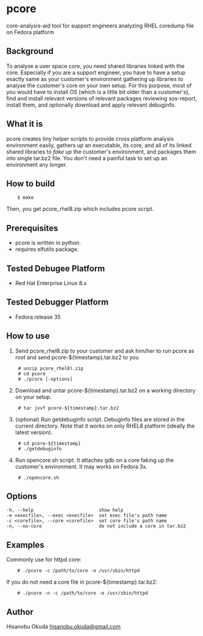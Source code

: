 pcore
=====

core-analysis-aid tool for support engineers analyzing RHEL coredump file on Fedora platform

## Background

To analyse a user space core, you need shared libraries linked with the core. Especially if you are a support engineer, you have to have a setup exactly same as your customer's environment gathering up libraries to analyse the customer's core on your own setup. For this purpose, most of you would have to install OS (which is a little bit older than a customer's), find and install relevant versions of relevant packages reviewing sos-report, install them, and optionally download and apply relevant debuginfo.

## What it is

pcore creates tiny helper scripts to provide cross platform analysis environment easily, gathers up an executable, its core, and all of its linked shared libraries to *fake up* the customer's environment, and packages them into single tar.bz2 file. You don't need a painful task to set up an environment any longer.

## How to build

        $ make

Then, you get pcore_rhel8.zip which includes pcore script.

## Prerequisites

* pcore is written in python.
* requires elfutils package.

## Tested Debugee Platform

* Red Hat Enterprise Linux 8.x

## Tested Debugger Platform

* Fedora release 35

## How to use

1. Send pcore_rhel8.zip to your customer and ask him/her to run pcore as root and send pcore-${timestamp}.tar.bz2 to you

        # unzip pcore_rhel8).zip
        # cd pcore
        # ./pcore [-options]

2. Download and untar pcore-${timestamp}.tar.bz2 on a working directory on your setup.

        # tar jxvf pcore-${timestamp}.tar.bz2

3. (optional) Run getdebuginfo script. Debuginfo files are stored in the current directory. Note that it works on only RHEL8 platform (ideally the latest version).

        # cd pcore-${timestamp}
        # ./getdebuginfo

4. Run opencore.sh script. It attaches gdb on a core faking up the customer's environment. It may works on Fedora 3x.

        # ./opencore.sh

## Options

    -h, --help                        show help
    -e <execfile>, --exec <execfile>  set exec file's path name
    -c <corefile>, --core <corefile>  set core file's path name
    -n, --no-core                     do not include a core in tar.bz2

## Examples

Commonly use for httpd core:

        # ./pcore -c /path/to/core -e /usr/sbin/httpd

If you do not need a core file in pcore-${timestamp}.tar.bz2:

        # ./pcore -n -c /path/to/core -e /usr/sbin/httpd

## Author

Hisanobu Okuda hisanobu.okuda@gmail.com
